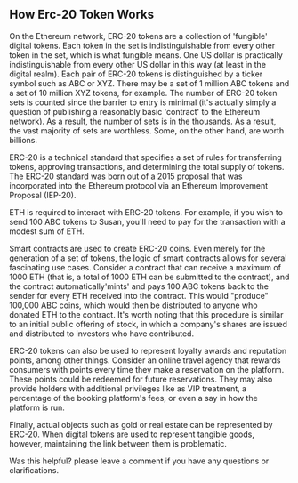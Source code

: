 ## How Erc-20 Token Works

On the Ethereum network, ERC-20 tokens are a collection of 'fungible' digital tokens. Each token in the set is indistinguishable from every other token in the set, which is what fungible means. One US dollar is practically indistinguishable from every other US dollar in this way (at least in the digital realm). Each pair of ERC-20 tokens is distinguished by a ticker symbol such as ABC or XYZ. There may be a set of 1 million ABC tokens and a set of 10 million XYZ tokens, for example. The number of ERC-20 token sets is counted since the barrier to entry is minimal (it's actually simply a question of publishing a reasonably basic 'contract' to the Ethereum network). As a result, the number of sets is in the thousands. As a result, the vast majority of sets are worthless. Some, on the other hand, are worth billions.

ERC-20 is a technical standard that specifies a set of rules for transferring tokens, approving transactions, and determining the total supply of tokens. The ERC-20 standard was born out of a 2015 proposal that was incorporated into the Ethereum protocol via an Ethereum Improvement Proposal (IEP-20).

ETH is required to interact with ERC-20 tokens. For example, if you wish to send 100 ABC tokens to Susan, you'll need to pay for the transaction with a modest sum of ETH.


Smart contracts are used to create ERC-20 coins. Even merely for the generation of a set of tokens, the logic of smart contracts allows for several fascinating use cases. Consider a contract that can receive a maximum of 1000 ETH (that is, a total of 1000 ETH can be submitted to the contract), and the contract automatically'mints' and pays 100 ABC tokens back to the sender for every ETH received into the contract. This would "produce" 100,000 ABC coins, which would then be distributed to anyone who donated ETH to the contract. It's worth noting that this procedure is similar to an initial public offering of stock, in which a company's shares are issued and distributed to investors who have contributed.


ERC-20 tokens can also be used to represent loyalty awards and reputation points, among other things. Consider an online travel agency that rewards consumers with points every time they make a reservation on the platform. These points could be redeemed for future reservations. They may also provide holders with additional privileges like as VIP treatment, a percentage of the booking platform's fees, or even a say in how the platform is run.

Finally, actual objects such as gold or real estate can be represented by ERC-20. When digital tokens are used to represent tangible goods, however, maintaining the link between them is problematic.

Was this helpful? 
please leave a comment if you have any questions or clarifications.

